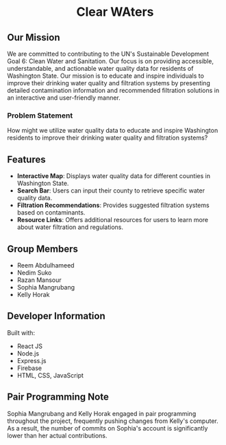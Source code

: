 <h1 align="center"> Clear WAters </h1>

## Our Mission
We are committed to contributing to the UN's Sustainable Development Goal 6: Clean Water and Sanitation. Our focus is on providing accessible, understandable, and actionable water quality data for residents of Washington State. Our mission is to educate and inspire individuals to improve their drinking water quality and filtration systems by presenting detailed contamination information and recommended filtration solutions in an interactive and user-friendly manner.
### Problem Statement
How might we utilize water quality data to educate and inspire Washington residents to improve their drinking water quality and filtration systems?
## Features
- **Interactive Map**: Displays water quality data for different counties in Washington State.
- **Search Bar**: Users can input their county to retrieve specific water quality data.
- **Filtration Recommendations**: Provides suggested filtration systems based on contaminants.
- **Resource Links**: Offers additional resources for users to learn more about water filtration and regulations.
## Group Members
- Reem Abdulhameed
- Nedim Suko
- Razan Mansour
- Sophia Mangrubang
- Kelly Horak
## Developer Information
Built with:
- React JS
- Node.js
- Express.js
- Firebase
- HTML, CSS, JavaScript

## Pair Programming Note
Sophia Mangrubang and Kelly Horak engaged in pair programming throughout the project, frequently pushing changes from Kelly's computer. As a result, the number of commits on Sophia's account is significantly lower than her actual contributions.
